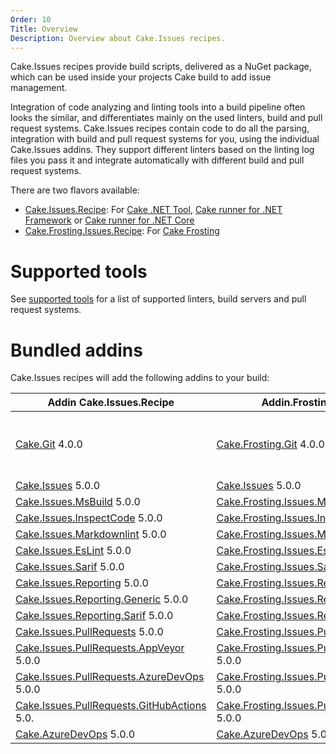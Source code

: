 ```yaml
---
Order: 10
Title: Overview
Description: Overview about Cake.Issues recipes.
---
```

Cake.Issues recipes provide build scripts, delivered as a NuGet package, which can be used inside your projects Cake build to add issue management.

Integration of code analyzing and linting tools into a build pipeline often looks the similar, and differentiates mainly on the used linters, build and pull request systems.
Cake.Issues recipes contain code to do all the parsing, integration with build and pull request systems for you, using the individual Cake.Issues addins.
They support different linters based on the linting log files you pass it and integrate automatically with different build and pull request systems.

There are two flavors available:

* [Cake.Issues.Recipe]: For [Cake .NET Tool], [Cake runner for .NET Framework] or [Cake runner for .NET Core]
* [Cake.Frosting.Issues.Recipe]: For [Cake Frosting]

# Supported tools

See [supported tools] for a list of supported linters, build servers and pull request systems.

# Bundled addins

Cake.Issues recipes will add the following addins to your build:

| Addin Cake.Issues.Recipe                                | Addin.Frosting.Issues.Recipe                                     | Remarks |
|---------------------------------------------------------|------------------------------------------------------------------|-|
| [Cake.Git] 4.0.0                                        | [Cake.Frosting.Git] 4.0.0                                        | Only used if `RepositoryInfoProvider` type is set to `RepositoryInfoProviderType.CakeGit`. See [Git repository information configuration] for details. |
| [Cake.Issues] 5.0.0                                     | [Cake.Issues] 5.0.0                                              | |
| [Cake.Issues.MsBuild] 5.0.0                             | [Cake.Frosting.Issues.MsBuild] 5.0.0                             | |
| [Cake.Issues.InspectCode] 5.0.0                         | [Cake.Frosting.Issues.InspectCode] 5.0.0                         | |
| [Cake.Issues.Markdownlint] 5.0.0                        | [Cake.Frosting.Issues.Markdownlint] 5.0.0                        | |
| [Cake.Issues.EsLint] 5.0.0                              | [Cake.Frosting.Issues.EsLint] 5.0.0                              | |
| [Cake.Issues.Sarif] 5.0.0                               | [Cake.Frosting.Issues.Sarif] 5.0.0                               | |
| [Cake.Issues.Reporting] 5.0.0                           | [Cake.Frosting.Issues.Reporting] 5.0.0                           | |
| [Cake.Issues.Reporting.Generic] 5.0.0                   | [Cake.Frosting.Issues.Reporting.Generic] 5.0.0                   | |
| [Cake.Issues.Reporting.Sarif] 5.0.0                     | [Cake.Frosting.Issues.Reporting.Sarif] 5.0.0                     | |
| [Cake.Issues.PullRequests] 5.0.0                        | [Cake.Frosting.Issues.PullRequests] 5.0.0                        | |
| [Cake.Issues.PullRequests.AppVeyor] 5.0.0               | [Cake.Frosting.Issues.PullRequests.AppVeyor] 5.0.0               | |
| [Cake.Issues.PullRequests.AzureDevOps] 5.0.0            | [Cake.Frosting.Issues.PullRequests.AzureDevOps] 5.0.0            | |
| [Cake.Issues.PullRequests.GitHubActions] 5.0.           | [Cake.Frosting.Issues.PullRequests.GitHubActions] 5.0.0          | |
| [Cake.AzureDevOps] 5.0.0                                | [Cake.AzureDevOps] 5.0.0                                         | |

[Cake.Issues.Recipe]: https://www.nuget.org/packages/Cake.Issues.Recipe
[Cake.Frosting.Issues.Recipe]: https://www.nuget.org/packages/Cake.Frosting.Issues.Recipe
[Cake .NET Tool]: https://cakebuild.net/docs/running-builds/runners/dotnet-tool
[Cake runner for .NET Framework]: https://cakebuild.net/docs/running-builds/runners/cake-runner-for-dotnet-framework
[Cake runner for .NET Core]: https://cakebuild.net/docs/running-builds/runners/cake-runner-for-dotnet-core
[Cake Frosting]: https://cakebuild.net/docs/running-builds/runners/cake-frosting
[supported tools]: supported-tools
[Git repository information configuration]: /docs/recipe/configuration#git-repository-information
[Cake.Git]: https://cakebuild.net/extensions/cake-git/
[Cake.Frosting.Git]: https://cakebuild.net/extensions/cake-git/
[Cake.Issues]: https://cakebuild.net/extensions/cake-issues/
[Cake.Issues.MsBuild]: https://cakebuild.net/extensions/cake-issues-msbuild/
[Cake.Frosting.Issues.MsBuild]: https://cakebuild.net/extensions/cake-issues-msbuild/
[Cake.Issues.InspectCode]: https://cakebuild.net/extensions/cake-issues-inspectcode/
[Cake.Frosting.Issues.InspectCode]: https://cakebuild.net/extensions/cake-issues-inspectcode/
[Cake.Issues.Markdownlint]: https://cakebuild.net/extensions/cake-issues-markdownlint/
[Cake.Frosting.Issues.Markdownlint]: https://cakebuild.net/extensions/cake-issues-markdownlint/
[Cake.Issues.EsLint]: https://cakebuild.net/extensions/cake-issues-eslint/
[Cake.Frosting.Issues.EsLint]: https://cakebuild.net/extensions/cake-issues-eslint/
[Cake.Issues.Sarif]: https://cakebuild.net/extensions/cake-issues-sarif/
[Cake.Frosting.Issues.Sarif]: https://cakebuild.net/extensions/cake-issues-sarif/
[Cake.Issues.Reporting]: https://cakebuild.net/extensions/cake-issues-reporting/
[Cake.Frosting.Issues.Reporting]: https://cakebuild.net/extensions/cake-issues-reporting/
[Cake.Issues.Reporting.Generic]: https://cakebuild.net/extensions/cake-issues-reporting-generic/
[Cake.Frosting.Issues.Reporting.Generic]: https://cakebuild.net/extensions/cake-issues-reporting-generic/
[Cake.Issues.Reporting.Sarif]: https://cakebuild.net/extensions/cake-issues-reporting-sarif/
[Cake.Frosting.Issues.Reporting.Sarif]: https://cakebuild.net/extensions/cake-issues-reporting-sarif/
[Cake.Issues.PullRequests]: https://cakebuild.net/extensions/cake-issues-pullrequests/
[Cake.Frosting.Issues.PullRequests]: https://cakebuild.net/extensions/cake-issues-pullrequests/
[Cake.Issues.PullRequests.AppVeyor]: https://cakebuild.net/extensions/cake-issues-pullrequests-appveyor/
[Cake.Frosting.Issues.PullRequests.AppVeyor]: https://cakebuild.net/extensions/cake-issues-pullrequests-appveyor/
[Cake.Issues.PullRequests.AzureDevOps]: https://cakebuild.net/extensions/cake-issues-pullrequests-azuredevops/
[Cake.Frosting.Issues.PullRequests.AzureDevOps]: https://cakebuild.net/extensions/cake-issues-pullrequests-azuredevops/
[Cake.Issues.PullRequests.GitHubActions]: https://cakebuild.net/extensions/cake-issues-pullrequests-githubactions/
[Cake.Frosting.Issues.PullRequests.GitHubActions]: https://cakebuild.net/extensions/cake-issues-pullrequests-githubactions/
[Cake.AzureDevOps]: https://cakebuild.net/extensions/cake-azuredevops/
